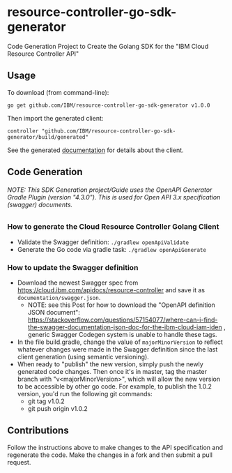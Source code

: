 # resource-controller-go-sdk-generator
Code Generation Project to Create the Golang SDK for the "IBM Cloud Resource Controller API"

## Usage
To download (from command-line):
```
go get github.com/IBM/resource-controller-go-sdk-generator v1.0.0
```

Then import the generated client:
```
controller "github.com/IBM/resource-controller-go-sdk-generator/build/generated"
```
See the generated [documentation](build/generated/README.md) for details about the client.

## Code Generation
###### NOTE: This SDK Generation project/Guide uses the OpenAPI Generator Gradle Plugin (version "4.3.0"). This is used for Open API 3.x specification (swagger) documents. 

### How to generate the Cloud Resource Controller Golang Client
- Validate the Swagger definition: `./gradlew openApiValidate`
- Generate the Go code via gradle task: `./gradlew openApiGenerate`

### How to update the Swagger definition
- Download the newest Swagger spec from https://cloud.ibm.com/apidocs/resource-controller and save it as `documentation/swagger.json`.
  - NOTE: see this Post  for how to download the "OpenAPI definition JSON document": https://stackoverflow.com/questions/57154077/where-can-i-find-the-swagger-documentation-json-doc-for-the-ibm-cloud-iam-iden
, generic Swagger Codegen system is unable to handle these tags.  
- In the file build.gradle, change the value of `majorMinorVersion` to reflect whatever changes were made in the Swagger definition since the last client generation (using semantic versioning).
- When ready to "publish" the new version, simply push the newly generated code changes. Then once it's in master, tag the master branch with "v\<majorMinorVersion\>", which will allow the new version to be accessible by other go code. For example, to publish the 1.0.2 version, you'd run the following git commands:
  - git tag v1.0.2
  - git push origin v1.0.2

## Contributions
Follow the instructions above to make changes to the API specification and regenerate the code. Make the changes in a fork and then submit a pull request.
